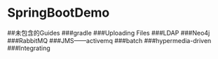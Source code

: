 # SpringBootDemo
##未包含的Guides
###gradle
###Uploading Files
###LDAP
###Neo4j
###RabbitMQ
###JMS——activemq
###batch
###hypermedia-driven
###Integrating
